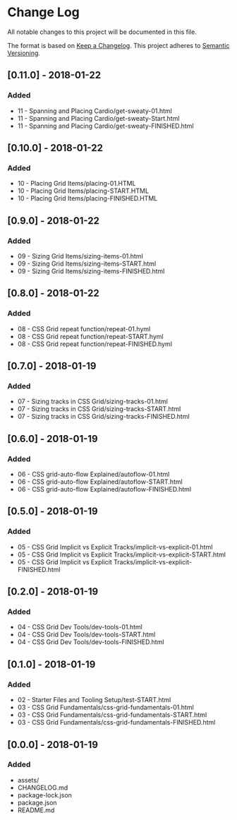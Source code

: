 # Change Log
All notable changes to this project will be documented in this file.

The format is based on [Keep a Changelog](http://keepachangelog.com/).
This project adheres to [Semantic Versioning](http://semver.org/).

## [0.11.0] - 2018-01-22
### Added
- 11 - Spanning and Placing Cardio/get-sweaty-01.html
- 11 - Spanning and Placing Cardio/get-sweaty-Start.html
- 11 - Spanning and Placing Cardio/get-sweaty-FINISHED.html

## [0.10.0] - 2018-01-22
### Added
- 10 - Placing Grid Items/placing-01.HTML
- 10 - Placing Grid Items/placing-START.HTML
- 10 - Placing Grid Items/placing-FINISHED.HTML

## [0.9.0] - 2018-01-22
### Added
- 09 - Sizing Grid Items/sizing-items-01.html
- 09 - Sizing Grid Items/sizing-items-START.html
- 09 - Sizing Grid Items/sizing-items-FINISHED.html

## [0.8.0] - 2018-01-22
### Added
- 08 - CSS Grid repeat function/repeat-01.hyml
- 08 - CSS Grid repeat function/repeat-START.hyml
- 08 - CSS Grid repeat function/repeat-FINISHED.hyml

## [0.7.0] - 2018-01-19
### Added
- 07 - Sizing tracks in CSS Grid/sizing-tracks-01.html
- 07 - Sizing tracks in CSS Grid/sizing-tracks-START.html
- 07 - Sizing tracks in CSS Grid/sizing-tracks-FINISHED.html

## [0.6.0] - 2018-01-19
### Added
- 06 - CSS grid-auto-flow Explained/autoflow-01.html
- 06 - CSS grid-auto-flow Explained/autoflow-START.html
- 06 - CSS grid-auto-flow Explained/autoflow-FINISHED.html

## [0.5.0] - 2018-01-19
### Added
- 05 - CSS Grid Implicit vs Explicit Tracks/implicit-vs-explicit-01.html
- 05 - CSS Grid Implicit vs Explicit Tracks/implicit-vs-explicit-START.html
- 05 - CSS Grid Implicit vs Explicit Tracks/implicit-vs-explicit-FINISHED.html

## [0.2.0] - 2018-01-19
### Added
- 04 - CSS Grid Dev Tools/dev-tools-01.html
- 04 - CSS Grid Dev Tools/dev-tools-START.html
- 04 - CSS Grid Dev Tools/dev-tools-FINISHED.html

## [0.1.0] - 2018-01-19
### Added
- 02 - Starter Files and Tooling Setup/test-START.html
- 03 - CSS Grid Fundamentals/css-grid-fundamentals-01.html
- 03 - CSS Grid Fundamentals/css-grid-fundamentals-START.html
- 03 - CSS Grid Fundamentals/css-grid-fundamentals-FINISHED.html

## [0.0.0] - 2018-01-19
### Added
- assets/
- CHANGELOG.md
- package-lock.json
- package.json
- README.md
